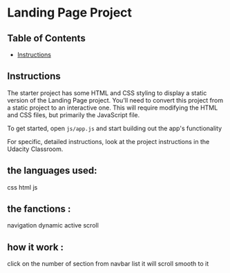 # Landing Page Project

## Table of Contents

* [Instructions](#instructions)

## Instructions

The starter project has some HTML and CSS styling to display a static version of the Landing Page project. You'll need to convert this project from a static project to an interactive one. This will require modifying the HTML and CSS files, but primarily the JavaScript file.

To get started, open `js/app.js` and start building out the app's functionality

For specific, detailed instructions, look at the project instructions in the Udacity Classroom.

## the languages used:
css
html
js 
## the fanctions :
 navigation 
 dynamic active
 scroll 
 
## how it work :

click on the number of section from navbar list it will scroll smooth to it 

